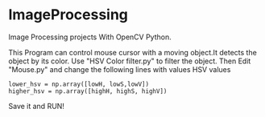 # ImageProcessing
Image Processing projects With OpenCV Python.

This Program can control mouse cursor with a moving object.It detects the object by its color.
Use "HSV Color filter.py" to filter the object.
Then Edit "Mouse.py" and change the following lines with values HSV values

    lower_hsv = np.array([lowH, lowS,lowV])
    higher_hsv = np.array([highH, highS, highV])

Save it and RUN!
